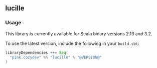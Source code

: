 ## lucille

### Usage

This library is currently available for Scala binary versions 2.13 and 3.2.

To use the latest version, include the following in your `build.sbt`:

```scala
libraryDependencies ++= Seq(
  "pink.cozydev" %% "lucille" % "@VERSION@"
)
```
